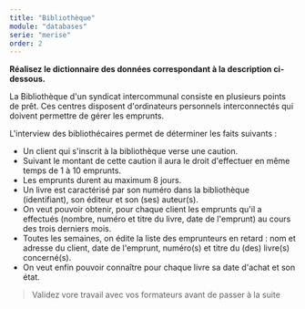 ```yaml
---
title: "Bibliothèque"
module: "databases"
serie: "merise"
order: 2
---
```


**Réalisez le dictionnaire des données correspondant à la description ci-dessous.**

La Bibliothèque d'un syndicat intercommunal consiste en plusieurs points de prêt. 
Ces centres disposent d'ordinateurs personnels interconnectés qui doivent permettre de gérer les emprunts.

L'interview des bibliothécaires permet de déterminer les faits suivants : 

-	Un client qui s'inscrit à la bibliothèque verse une caution. 
-	Suivant le montant de cette caution il aura le droit d'effectuer en même temps de 1 à 10 emprunts.
-	Les emprunts durent au maximum 8 jours.
-	Un livre est caractérisé par son numéro dans la bibliothèque (identifiant), son éditeur et son (ses) auteur(s).
-	On veut pouvoir obtenir, pour chaque client les emprunts qu'il a effectués (nombre, numéro et titre du livre, date de l'emprunt) au cours des trois derniers mois.
-	Toutes les semaines, on édite la liste des emprunteurs en retard : nom et adresse du client, date de l'emprunt, numéro(s) et titre du (des) livre(s) concerné(s).
-	On veut enfin pouvoir connaître pour chaque livre sa date d'achat et son état. 


> Validez vore travail avec vos formateurs avant de passer à la suite
